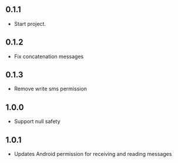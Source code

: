 ## 0.1.1

* Start project.

## 0.1.2

* Fix concatenation messages

## 0.1.3

* Remove write sms permission

## 1.0.0

* Support null safety

## 1.0.1

* Updates Android permission for receiving and reading messages
